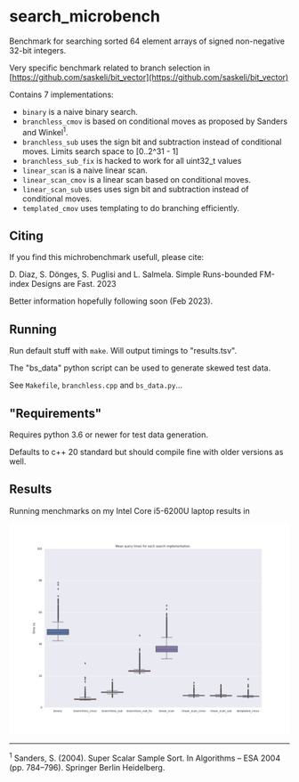 # search_microbench

Benchmark for searching sorted 64 element arrays of signed non-negative 32-bit integers.

Very specific benchmark related to branch selection in [https://github.com/saskeli/bit_vector](https://github.com/saskeli/bit_vector)

Contains 7 implementations:

* `binary` is a naive binary search.
* `branchless_cmov` is based on conditional moves as proposed by Sanders and Winkel<sup>1</sup>.
* `branchless_sub` uses the sign bit and subtraction instead of conditional moves. Limits search space to [0..2^31 - 1]
* `branchless_sub_fix` is hacked to work for all uint32_t values
* `linear_scan` is a naive linear scan.
* `linear_scan_cmov` is a linear scan based on conditional moves.
* `linear_scan_sub` uses uses sign bit and subtraction instead of conditional moves.
* `templated_cmov` uses templating to do branching efficiently.

## Citing

If you find this michrobenchmark usefull, please cite:

D. Diaz, S. Dönges, S. Puglisi and L. Salmela. Simple Runs-bounded FM-index Designs are Fast. 2023

Better information hopefully following soon (Feb 2023).

## Running

Run default stuff with `make`. Will output timings to "results.tsv".

The "bs_data" python script can be used to generate skewed test data.

See `Makefile`, `branchless.cpp` and `bs_data.py`...

## "Requirements"

Requires python 3.6 or newer for test data generation.

Defaults to c++ 20 standard but should compile fine with older versions as well.

## Results

Running menchmarks on my Intel Core i5-6200U laptop results in 

![](results.png)


-----------------------------------------------------

<sup>1</sup> Sanders, S. (2004). Super Scalar Sample Sort. In Algorithms – ESA 2004 (pp. 784–796). Springer Berlin Heidelberg.
